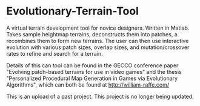 # Evolutionary-Terrain-Tool
A virtual terrain development tool for novice designers. Written in Matlab.
Takes sample heightmap terrains, deconstructs them into patches, a recombines them to form new terrains.
The user can then use interactive evolution with various patch sizes, overlap sizes, and mutation/crossover rates to
refine and search for a terrain.

Details of this can tool can be found in the GECCO conference paper "Evolving patch-based terrains for use in video games"
and the thesis "Personalized Procedural Map Generation in Games via Evolutionary Algorithms", which can both be found at
http://william-raffe.com/

This is an upload of a past project. This project is no longer being updated.
